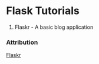 # Flask Tutorials

1. Flaskr - A basic blog application

### Attribution
[Flaskr](http://flask.pocoo.org/docs/1.0/tutorial/#tutorial)

